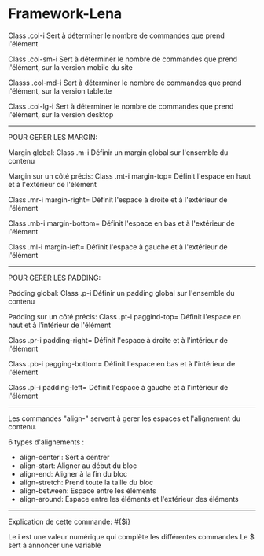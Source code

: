 # Framework-Lena

Class .col-i
Sert à déterminer le nombre de commandes que prend l'élément

Class .col-sm-i
Sert à déterminer le nombre de commandes que prend l'élément, sur la version mobile du site

Classs .col-md-i
Sert à déterminer le nombre de commandes que prend l'élément, sur la version tablette

Class .col-lg-i
Sert à déterminer le nombre de commandes que prend l'élément, sur la version desktop 

------------------------------

POUR GERER LES MARGIN:

Margin global: 
Class .m-i
Définir un margin global sur l'ensemble du contenu


Margin sur un côté précis:
Class .mt-i
margin-top= Définit l'espace en haut et à l'extérieur de l'élément

Class .mr-i
margin-right= Définit l'espace à droite et à l'extérieur de l'élément

Class .mb-i
margin-bottom= Définit l'espace en bas et à l'extérieur de l'élément

Class .ml-i
margin-left= Définit l'espace à gauche et à l'extérieur de l'élément


-------------------------------

POUR GERER LES PADDING:

Padding global:
Class .p-i
Définir un padding global sur l'ensemble du contenu


Padding sur un côté précis:
Class .pt-i
paggind-top= Définit l'espace en haut et à l'intérieur de l'élément

Class .pr-i
padding-right= Définit l'espace à droite et à l'intérieur de l'élément

Class .pb-i
pagging-bottom= Définit l'espace en bas et à l'intérieur de l'élément

Class .pl-i
padding-left= Définit l'espace à gauche et à l'intérieur de l'élément

-------------------------------

Les commandes "align-" 
servent à gerer les espaces et l'alignement du contenu.

6 types d'alignements :

- align-center : Sert à centrer 
- align-start: Aligner au début du bloc
- align-end: Aligner à la fin du bloc
- align-stretch: Prend toute la taille du bloc
- align-between: Espace entre les éléments
- align-around: Espace entre les éléments et l'extérieur des éléments

------------------------------

Explication de cette commande: #{$i}

Le i est une valeur numérique qui complète les différentes commandes
Le $ sert à annoncer une variable 


